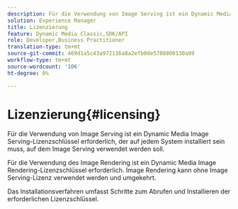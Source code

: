 ```yaml
---
description: Für die Verwendung von Image Serving ist ein Dynamic Media Image Serving-Lizenzschlüssel erforderlich, der auf jedem System installiert sein muss, auf dem Image Serving verwendet werden soll.
solution: Experience Manager
title: Lizenzierung
feature: Dynamic Media Classic,SDK/API
role: Developer,Business Practitioner
translation-type: tm+mt
source-git-commit: 469d1a5c43a972116a8a2efb0de5708800130a99
workflow-type: tm+mt
source-wordcount: '106'
ht-degree: 0%

---
```



# Lizenzierung{#licensing}

Für die Verwendung von Image Serving ist ein Dynamic Media Image Serving-Lizenzschlüssel erforderlich, der auf jedem System installiert sein muss, auf dem Image Serving verwendet werden soll.

Für die Verwendung des Image Rendering ist ein Dynamic Media Image Rendering-Lizenzschlüssel erforderlich. Image Rendering kann ohne Image Serving-Lizenz verwendet werden und umgekehrt.

Das Installationsverfahren umfasst Schritte zum Abrufen und Installieren der erforderlichen Lizenzschlüssel.
